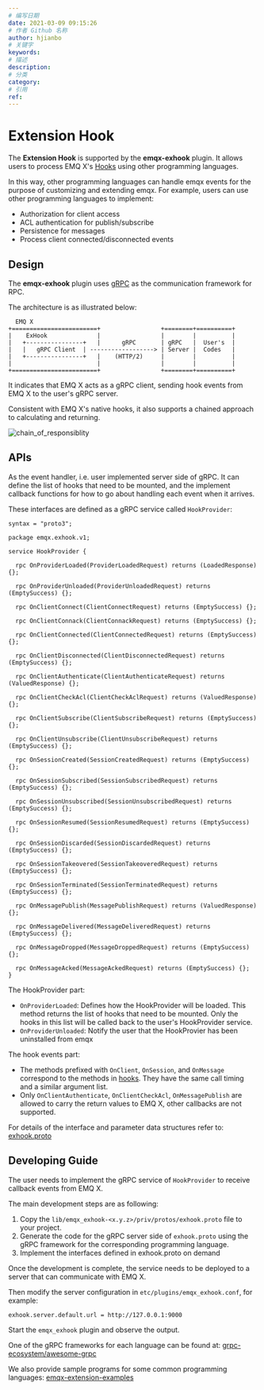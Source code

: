 ```yaml
---
# 编写日期
date: 2021-03-09 09:15:26
# 作者 Github 名称
author: hjianbo
# 关键字
keywords:
# 描述
description:
# 分类
category: 
# 引用
ref:
---
```


# Extension Hook

The **Extension Hook** is supported by the **emqx-exhook** plugin. It allows users to process EMQ X's [Hooks](hooks.md) using other programming languages.

In this way, other programming languages can handle emqx events for the purpose of customizing and extending emqx. For example, users can use other programming languages to implement:

- Authorization for client access
- ACL authentication for publish/subscribe
- Persistence for messages
- Process client connected/disconnected events


## Design

The **emqx-exhook** plugin uses [gRPC](https://www.grpc.io) as the communication framework for RPC.

The architecture is as illustrated below:

```
  EMQ X
+========================+                 +========+==========+
|    ExHook              |                 |        |          |
|   +----------------+   |      gRPC       | gRPC   |  User's  |
|   |   gRPC Client  | ------------------> | Server |  Codes   |
|   +----------------+   |    (HTTP/2)     |        |          |
|                        |                 |        |          |
+========================+                 +========+==========+
```

It indicates that EMQ X acts as a gRPC client, sending hook events from EMQ X to the user's gRPC server.

Consistent with EMQ X's native hooks, it also supports a chained approach to calculating and returning.

![chain_of_responsiblity](./assets/chain_of_responsiblity.png)


## APIs

As the event handler, i.e. user implemented server side of gRPC. It can define the list of hooks that need to be mounted, and the implement callback functions for how to go about handling each event when it arrives.

These interfaces are defined as a gRPC service called `HookProvider`:

```protobuff
syntax = "proto3";

package emqx.exhook.v1;

service HookProvider {

  rpc OnProviderLoaded(ProviderLoadedRequest) returns (LoadedResponse) {};

  rpc OnProviderUnloaded(ProviderUnloadedRequest) returns (EmptySuccess) {};

  rpc OnClientConnect(ClientConnectRequest) returns (EmptySuccess) {};

  rpc OnClientConnack(ClientConnackRequest) returns (EmptySuccess) {};

  rpc OnClientConnected(ClientConnectedRequest) returns (EmptySuccess) {};

  rpc OnClientDisconnected(ClientDisconnectedRequest) returns (EmptySuccess) {};

  rpc OnClientAuthenticate(ClientAuthenticateRequest) returns (ValuedResponse) {};

  rpc OnClientCheckAcl(ClientCheckAclRequest) returns (ValuedResponse) {};

  rpc OnClientSubscribe(ClientSubscribeRequest) returns (EmptySuccess) {};

  rpc OnClientUnsubscribe(ClientUnsubscribeRequest) returns (EmptySuccess) {};

  rpc OnSessionCreated(SessionCreatedRequest) returns (EmptySuccess) {};

  rpc OnSessionSubscribed(SessionSubscribedRequest) returns (EmptySuccess) {};

  rpc OnSessionUnsubscribed(SessionUnsubscribedRequest) returns (EmptySuccess) {};

  rpc OnSessionResumed(SessionResumedRequest) returns (EmptySuccess) {};

  rpc OnSessionDiscarded(SessionDiscardedRequest) returns (EmptySuccess) {};

  rpc OnSessionTakeovered(SessionTakeoveredRequest) returns (EmptySuccess) {};

  rpc OnSessionTerminated(SessionTerminatedRequest) returns (EmptySuccess) {};

  rpc OnMessagePublish(MessagePublishRequest) returns (ValuedResponse) {};

  rpc OnMessageDelivered(MessageDeliveredRequest) returns (EmptySuccess) {};

  rpc OnMessageDropped(MessageDroppedRequest) returns (EmptySuccess) {};

  rpc OnMessageAcked(MessageAckedRequest) returns (EmptySuccess) {};
}
```

The HookProvider part:

- `OnProviderLoaded`: Defines how the HookProvider will be loaded. This method returns the list of hooks that need to be mounted. Only the hooks in this list will be called back to the user's HookProvider service.
- `OnProviderUnloaded`: Notify the user that the HookProvier has been uninstalled from emqx

The hook events part:

- The methods prefixed with `OnClient`, `OnSession`, and `OnMessage` correspond to the methods in [hooks](hooks.md). They have the same call timing and a similar argument list.
- Only `OnClientAuthenticate`, `OnClientCheckAcl`, `OnMessagePublish` are allowed to carry the return values to EMQ X, other callbacks are not supported.

For details of the interface and parameter data structures refer to: [exhook.proto](https://github.com/emqx/emqx/blob/v4.3-beta.1/apps/emqx_exhook/priv/protos/exhook.proto)

## Developing Guide

The user needs to implement the gRPC service of `HookProvider` to receive callback events from EMQ X.

The main development steps are as following:

1. Copy the `lib/emqx_exhook-<x.y.z>/priv/protos/exhook.proto` file to your project.
2. Generate the code for the gRPC server side of `exhook.proto` using the gRPC framework for the corresponding programming language.
3. Implement the interfaces defined in exhook.proto on demand

Once the development is complete, the service needs to be deployed to a server that can communicate with EMQ X.

Then modify the server configuration in `etc/plugins/emqx_exhook.conf`, for example:

```
exhook.server.default.url = http://127.0.0.1:9000
```

Start the `emqx_exhook` plugin and observe the output.

One of the gRPC frameworks for each language can be found at: [grpc-ecosystem/awesome-grpc](https://github.com/grpc-ecosystem/awesome-grpc)

We also provide sample programs for some common programming languages: [emqx-extension-examples](https://github.com/emqx/emqx-extension-examples)
